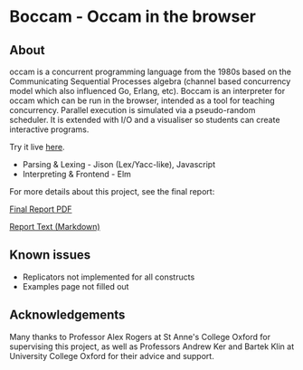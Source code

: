 # Boccam - Occam in the browser

## About

occam is a concurrent programming language from the 1980s based on the Communicating Sequential Processes algebra (channel based concurrency model which also influenced Go, Erlang, etc). Boccam is an interpreter for occam which can be run in the browser, intended as a tool for teaching concurrency. Parallel execution is simulated via a pseudo-random scheduler. It is extended with I/O and a visualiser so students can create interactive programs.

Try it live [here](https://autay27.github.io/boccam/).

- Parsing & Lexing - Jison (Lex/Yacc-like), Javascript
- Interpreting & Frontend - Elm

For more details about this project, see the final report:

[Final Report PDF](https://github.com/autay27/boccam/blob/main/report/final.pdf)

[Report Text (Markdown)](https://github.com/autay27/boccam/blob/main/report/report.md)

## Known issues

- Replicators not implemented for all constructs
- Examples page not filled out

## Acknowledgements

Many thanks to Professor Alex Rogers at St Anne's College Oxford for supervising this project, as well as Professors Andrew Ker and Bartek Klin at University College Oxford for their advice and support.
